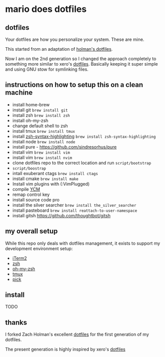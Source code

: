 # mario does dotfiles

## dotfiles

Your dotfiles are how you personalize your system. These are mine.

This started from an adaptation of [holman's dotfiles](https://github.com/holman/dotfiles).

Now I am on the 2nd generation so I changed the approach completely to something more similar to xero's [dotfiles](https://github.com/xero/dotfiles). Basically keeping it super simple and using GNU stow for symlinking files.

## instructions on how to setup this on a clean machine
 - install home-brew
 - install git  `brew install git`
 - install zsh `brew install zsh`
 - install oh-my-zsh
 - change default shell to zsh
 - install tmux `brew install tmux`
 - install [zsh-syntax-highlighting](https://github.com/zsh-users/zsh-syntax-highlighting) `brew install zsh-syntax-highlighting`
 - install node `brew install node` 
 - install pure - https://github.com/sindresorhus/pure 
 - install vim `brew install vim`
 - install vim `brew install nvim`
 - clone dotfiles repo to the correct location and run `script/bootstrap`
 - `script/boostrap`
 - intall exuberant ctags `brew install ctags`
 - install cmake `brew install make`
 - Install vim plugins with (:VimPlugged)
 - compile [YCM](https://valloric.github.io/YouCompleteMe)
 - remap control key
 - install source code pro
 - install the silver searcher `brew install the_silver_searcher`
 - install pasteboard `brew install reattach-to-user-namespace`
 - install gitsh https://github.com/thoughtbot/gitsh

## my overall setup

While this repo only deals with dotfiles management, it exists to support my development
environment setup:
+ [iTerm2](http://iterm2.com/)
+ [zsh](http://code.joejag.com/2014/why-zsh.html)
+ [oh-my-zsh](https://github.com/robbyrussell/oh-my-zsh)
+ [tmux](http://aokolish.me/blog/2013/02/12/using-tmux-and-tmuxinator/)
+ [pick](https://github.com/thoughtbot/pick)

## install

TODO 

## thanks

I forked Zach Holman's excellent [dotfiles](https://github.com/holman/dotfiles) for the first generation of my dotfiles.

The present generation is highly inspired by xero's [dotfiles](https://github.com/xero/dotfiles)
 
